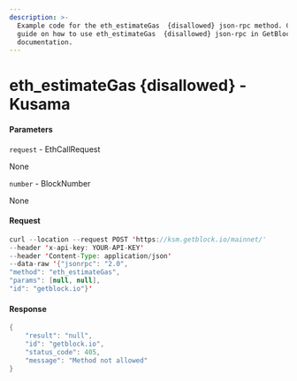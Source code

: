```yaml
---
description: >-
  Example code for the eth_estimateGas  {disallowed} json-rpc method. Сomplete
  guide on how to use eth_estimateGas  {disallowed} json-rpc in GetBlock.io Web3
  documentation.
---
```


# eth\_estimateGas {disallowed} - Kusama

#### Parameters

`request` - EthCallRequest

None

`number` - BlockNumber

None

#### Request

```java
curl --location --request POST 'https://ksm.getblock.io/mainnet/' 
--header 'x-api-key: YOUR-API-KEY' 
--header 'Content-Type: application/json' 
--data-raw '{"jsonrpc": "2.0",
"method": "eth_estimateGas",
"params": [null, null],
"id": "getblock.io"}'
```

#### Response

```java
{
    "result": "null",
    "id": "getblock.io",
    "status_code": 405,
    "message": "Method not allowed"
}
```
